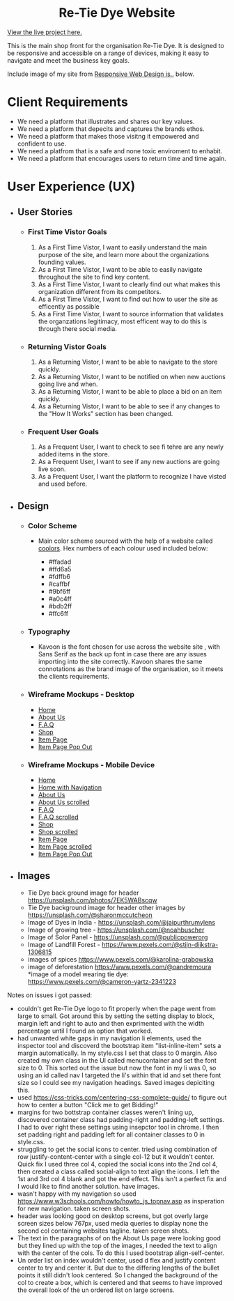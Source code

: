 <h1 style="text-align: center;">Re-Tie Dye Website</h1>
<a href="#">View the live project here.</a>

This is the main shop front for the organisation Re-Tie Dye. It is designed to be responsive and accessible on a range of devices, making it easy to navigate and meet the business key goals. 

Include image of my site from <a href="http://ami.responsivedesign.is/">Responsive Web Design is..</a> below.


# Client Requirements
* We need a platform that illustrates and shares our key values.
* We need a platform that depecits and captures the brands ethos.
* We need a platform that makes those visitng it empowered and confident to use.
* We need a platfrom that is a safe and none toxic enviroment to enhabit.  
* We need a platform that encourages users to return time and time again. 

# User Experience (UX)

* ## User Stories

    * ### First Time Vistor Goals

        1. As a First Time Vistor, I want to easily understand the main purpose of the site, and learn more about the organizations founding values. 
        1. As a First Time Vistor, I want to be able to easily navigate throughout the site to find key content. 
        1. As a First Time Vistor, I want to clearly find out what makes this organization different from its competitors. 
        1. As a First Time Vistor, I want to find out how to user the site as efficently as possible
        1. As a First Time Vistor, I want to source information that validates the organzations legitimacy, most efficent way to do this is  through there social media.  

    * ### Returning Vistor Goals

        1. As a Returning Vistor, I want to be able to navigate to the store quickly. 
        1. As a Returning Vistor, I want to be notified on when new auctions going live and when.
        1. As a Returning Vistor, I want to be able to place a bid on an item quickly. 
        1. As a Returning Vistor, I want to be able to see if any changes to the "How It Works" section has been changed.

    * ### Frequent User Goals

        1. As a Frequent User, I want to check to see fi tehre are any newly added items in the store. 
        1. As a Frequent User, I want to see if any new auctions are going live soon. 
        1. As a Frequent User, I want the platform to recognize I have visted and used before. 

* ## Design 

    * ### Color Scheme  
        * Main color scheme sourced with the help of a website called <a href="https://coolors.co/">coolors</a>. 
        Hex numbers of each colour used included below: 

            * #ffadad
            * #ffd6a5
            * #fdffb6
            * #caffbf
            * #9bf6ff
            * #a0c4ff
            * #bdb2ff
            * #ffc6ff

     
    * ### Typography 
        * Kavoon is the font chosen for use across the website site , with Sans Serif as the back up font in case 
        there are any issues importing into the site correctly. Kavoon shares the same connotations as the brand image of the
        organisation, so it meets the clients requirements. 


    * ### Wireframe Mockups - Desktop

        * <a href="assets/images/readme-images/Desktop-Home .png"> Home</a>
        * <a href="assets/images/readme-images/Desktop-AboutUs.png">About Us</a>
        * <a href="assets/images/readme-images/Desktop-F.A.Q.png">F.A.Q</a>
        * <a href="assets/images/readme-images/Desktop-Shop.png">Shop</a>
        * <a href="assets/images/readme-images/Desktop-ItemPage.png">Item Page</a>
        * <a href="assets/images/readme-images/Desktop-ItemPagePopOut.png">Item Page Pop Out</a>

   * ### Wireframe Mockups - Mobile Device

        * <a href="assets/images/readme-images/Mobile-Home.png">Home</a> 
        * <a href="assets/images/readme-images/Mobile-Home-Nav.png">Home with Navigation</a>
        * <a href="assets/images/readme-images/Mobile-About Us.png">About Us</a> 
        * <a href="assets/images/readme-images/Mobile-AboutUs-Scrolled.png">About Us scrolled</a>  
        * <a href="assets/images/readme-images/Mobile-FAQ.png">F.A.Q</a> 
        * <a href="assets/images/readme-images/Moble-FAQ-Scolled.png">F.A.Q scrolled</a>
        * <a href="assets/images/readme-images/Mobile-Shop.png">Shop</a> 
        * <a href="assets/images/readme-images/Mobile-Shop-Scolled.png">Shop scrolled</a>
        * <a href="assets/images/readme-images/Mobile-Item.png">Item Page</a> 
        * <a href="assets/images/readme-images/Mobile-Item-Scroll.png">Item Page scrolled</a>
        * <a href="assets/images/readme-images/Mobile-Item-Pop-Up.png">Item Page Pop Out</a>

            


* ## Images
    * Tie Dye back ground image for header https://unsplash.com/photos/7EK5WABscqw
    * Tie Dye background image for header other images by https://unsplash.com/@sharonmccutcheon
    * Image of Dyes in India - https://unsplash.com/@jaipurthrumylens 
    * Image of growing tree - https://unsplash.com/@noahbuscher
    * Image of Solor Panel - https://unsplash.com/@publicpowerorg
    * Image of Landfill Forest - https://www.pexels.com/@stijn-dijkstra-1306815 
    * images of spices https://www.pexels.com/@karolina-grabowska
    * image of deforestation https://www.pexels.com/@oandremoura
    *image of a model wearing tie dye: https://www.pexels.com/@cameron-yartz-2341223

Notes on issues i got passed: 
* couldn't get Re-Tie Dye logo to fit properly when the page went from large to small. Got around this by setting the setting display to block, margin left and right to auto and then exprimented with the width percentage until I found an option that worked. 
* had unwanted white gaps in my navigation li elements, used the inspector tool and discoverd the bootstrap item "list-inline-item" sets a margin automatically. In my style.css I set that class to 0 margin. Also created my own class in the Ul called menucontainer and set the font size to 0. This sorted out the issue but now the font in my li was 0, so using an id called nav I targeted the li's within that id and set there font size so I could see my navigation headings. Saved images depiciting this. 
* used https://css-tricks.com/centering-css-complete-guide/ to figure out how to center a button "Click me to get Bidding!"
* margins for two bottstrap container classes weren't lining up, discovered container class had padding-right and padding-left settings. I had to over right these settings using insepctor tool in chrome. I then set padding right and padding left for all container classes to 0 in style.css.
* struggling to get the social icons to center. tried using combination of row justify-content-center with a single col-12 but it wouldn't center. Quick fix I used three col 4, copied the social icons into the 2nd col 4, then created a class called social-align to text align the icons. I left the 1st and 3rd col 4 blank and got the end effect. This isn't a perfect fix and I would like to find another solution. have images.
* wasn't happy with my navigation so used https://www.w3schools.com/howto/howto_js_topnav.asp as insperation for new navigation. taken screen shots. 
* header was looking good on desktop screens, but got overly large screen sizes below 767px, used media queries to display none the second col containing websites tagline. taken screen shots.
* The text in the paragraphs of on the About Us page were looking good but they lined up with the top of the images, I needed the text to align with the center of the cols. To do this I used bootstrap align-self-center. 
* Un order list on index wouldn't center, used d flex and justify content center to try and center it. But due to the differing lengths of the bullet points it still didn't look centered. So I changed the background of the col to create a box, which is centered and that seems to have improved the overall look of the un ordered list on large screens. 



